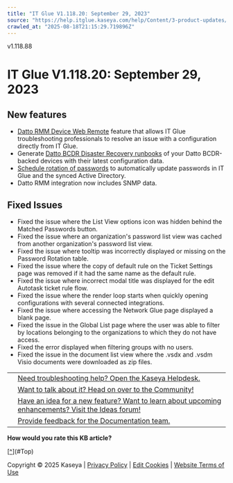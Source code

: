```yaml
---
title: "IT Glue V1.118.20: September 29, 2023"
source: "https://help.itglue.kaseya.com/help/Content/3-product-updates/it-glue-release-notes/V1.118.20%20-%202023-09-29.htm"
crawled_at: "2025-08-18T21:15:29.719896Z"
---
```


v1.118.88

# IT Glue V1.118.20: September 29, 2023

## New features

* [Datto RMM Device Web Remote](https://helpdesk.kaseya.com/hc/en-gb/articles/17354198439825-Integrating-with-Datto-RMM-Web-Remote-Launcher) feature that allows IT Glue troubleshooting professionals to resolve an issue with a configuration directly from IT Glue.
* Generate [Datto BCDR Disaster Recovery runbooks](https://helpdesk.kaseya.com/hc/en-gb/articles/17330903368081-Generating-a-Datto-BCDR-Disaster-Recovery-Runbook) of your Datto BCDR-backed devices with their latest configuration data.
* [Schedule rotation of passwords](https://helpdesk.kaseya.com/hc/en-gb/articles/18927650353681-Scheduling-Password-Rotation) to automatically update passwords in IT Glue and the synced Active Directory.
* Datto RMM integration now includes SNMP data.

## Fixed Issues

* Fixed the issue where the List View options icon was hidden behind the Matched Passwords button.
* Fixed the issue where an organization's password list view was cached from another organization's password list view.
* Fixed the issue where tooltip was incorrectly displayed or missing on the Password Rotation table.
* Fixed the issue where the copy of default rule on the Ticket Settings page was removed if it had the same name as the default rule.
* Fixed the issue where incorrect modal title was displayed for the edit Autotask ticket rule flow.
* Fixed the issue where the render loop starts when quickly opening configurations with several connected integrations.
* Fixed the issue where accessing the Network Glue page displayed a blank page.
* Fixed the issue in the Global List page where the user was able to filter by locations belonging to the organizations to which they do not have access.
* Fixed the error displayed when filtering groups with no users.
* Fixed the issue in the document list view where the .vsdx and .vsdm Visio documents were downloaded as zip files.

|  |  |
| --- | --- |
|  | [Need troubleshooting help? Open the Kaseya Helpdesk.](https://helpdesk.kaseya.com/) |
|  | [Want to talk about it? Head on over to the Community!](https://community.kaseya.com/it-operations) |
|  | [Have an idea for a new feature? Want to learn about upcoming enhancements? Visit the Ideas forum!](https://community.kaseya.com/ideas/categories/ITGlue-ideas-portal) |
|  | [Provide feedback for the Documentation team.](javascript:(function()%7BSendLinkByMail()%3B%7D)()%3B) |

**How would you rate this KB article?**

[[^](#Top)](#Top)

Copyright © 2025 Kaseya | [Privacy Policy](https://www.kaseya.com/legal/kaseya-privacy-statement/) | [Edit Cookies](#) | [Website Terms of Use](https://www.kaseya.com/legal/website-terms-of-use/)
